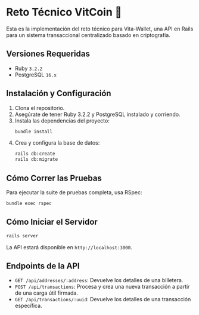 # Reto Técnico VitCoin 🔱

Esta es la implementación del reto técnico para Vita-Wallet, una API en Rails para un sistema transaccional centralizado basado en criptografía.

## Versiones Requeridas

* Ruby `3.2.2`
* PostgreSQL `16.x`

## Instalación y Configuración

1.  Clona el repositorio.
2.  Asegúrate de tener Ruby 3.2.2 y PostgreSQL instalado y corriendo.
3.  Instala las dependencias del proyecto:
    ```bash
    bundle install
    ```
4.  Crea y configura la base de datos:
    ```bash
    rails db:create
    rails db:migrate
    ```

## Cómo Correr las Pruebas

Para ejecutar la suite de pruebas completa, usa RSpec:
```bash
bundle exec rspec
```

## Cómo Iniciar el Servidor

```bash
rails server
```
La API estará disponible en `http://localhost:3000`.

## Endpoints de la API

* `GET /api/addresses/:address`: Devuelve los detalles de una billetera.
* `POST /api/transactions`: Procesa y crea una nueva transacción a partir de una carga útil firmada.
* `GET /api/transactions/:uuid`: Devuelve los detalles de una transacción específica.